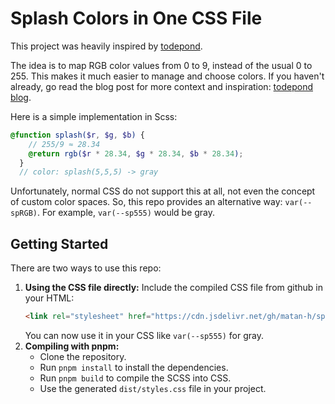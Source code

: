 # Splash Colors in One CSS File

This project was heavily inspired by [todepond](https://www.todepond.com/lab/splash/).

The idea is to map RGB color values from 0 to 9, instead of the usual 0 to 255. This makes it much easier to manage and choose colors.
If you haven't already, go read the blog post for more context and inspiration: [todepond blog](https://www.todepond.com/lab/splash/).

Here is a simple implementation in Scss:
```scss
@function splash($r, $g, $b) {
    // 255/9 ≈ 28.34
    @return rgb($r * 28.34, $g * 28.34, $b * 28.34);
  }
  // color: splash(5,5,5) -> gray
```

Unfortunately, normal CSS do not support this at all, not even the concept of custom color spaces. So, this repo provides an alternative way: `var(--spRGB)`. For example, `var(--sp555)` would be gray.

## Getting Started
There are two ways to use this repo:

1.  **Using the CSS file directly:**
    Include the compiled CSS file from github in your HTML:
    ```html
    <link rel="stylesheet" href="https://cdn.jsdelivr.net/gh/matan-h/splash-css@master/dist/styles.css">
    ```
    You can now use it in your CSS like `var(--sp555)` for gray.
2.  **Compiling with pnpm:**
    -   Clone the repository.
    -   Run `pnpm install` to install the dependencies.
    -   Run `pnpm build` to compile the SCSS into CSS.
    -   Use the generated `dist/styles.css` file in your project.
